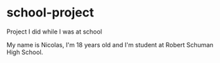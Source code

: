 # school-project
Project I did while I was at school
 
My name is Nicolas, I'm 18 years old and I'm student at Robert Schuman High School.
